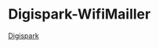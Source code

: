 # Digispark-WifiMailler

[Digispark](https://github.com/OgulcanKacarr/Digispark-WifiMailler/blob/main/digispark.gif)
